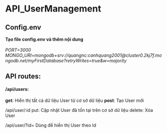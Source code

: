 # API_UserManagement
<h2>Config.env</h2>
  
<p>
  <b>Tạo file config.env và thêm nội dung</b> </br>
  </br>
  <i>
    PORT=3000
    MONGO_URI=mongodb+srv://quangnc:canhquang2001@cluster0.2kj7f.mongodb.net/myFirstDatabase?retryWrites=true&w=majority
  </i></br>
</p>
 
<h2>API routes:</h2>
  <h4>/api/users:</h4>
  <p>
    <b>get</b>: Hiển thị tất cả dữ liệu User từ cơ sở dữ liệu
    <b>post</b>: Tạo User mới
  </p>
  
  /api/user/:id
    put: Cập nhật User đã tồn tại trên cơ sở dữ liệu
    delete: Xóa User
  
  /api/user/?id=<userId>
    Dùng để hiển thị User theo Id
  
  
